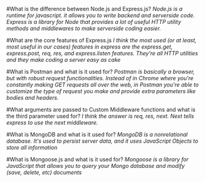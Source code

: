 
#What is the difference between Node.js and Express.js?
*Node.js is a runtime for javascript. it allows you to write backend and serverside code. Express is a library for Node that provides a lot of useful HTTP utility methods and middlewares to make serverside coding easier.*

#What are the core features of Express.js
*I think the most used (or at least, most useful in our cases) features in express are the express.get, express.post, req, res, and express.listen features. They're all HTTP utilities and they make coding a server easy as cake*

#What is Postman and what is it used for?
*Postman is basically a browser, but with robust request functionalities. Instead of in Chrome where you're constantly making GET requests all over the web, in Postman you're able to customize the type of request you make and provide extra parameters like bodies and headers.*

#What arguments are passed to Custom Middleware functions and what is the third parameter used for?
*I think the answer is req, res, next. Next tells express to use the next middleware.*

#What is MongoDB and what is it used for?
*MongoDB is a nonrelational database. It's used to persist server data, and it uses JavaScript Objects to store all information*

#What is Mongoose.js and what is it used for?
*Mongoose is a library for JavaScript that allows you to query your Mongo database and modify (save, delete, etc) documents*
